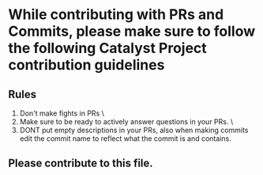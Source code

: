 # While contributing with PRs and Commits, please make sure to follow the following Catalyst Project contribution guidelines
## Rules
1. Don't make fights in PRs \
2. Make sure to be ready to actively answer questions in your PRs. \
3. DONT put empty descriptions in your PRs, also when making commits edit the commit name to reflect what the commit is and contains.
## Please contribute to this file.
